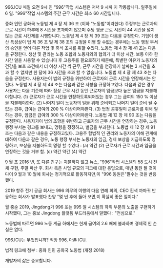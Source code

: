 996.ICU
매일 오전 9시 인 "996"작업 시스템은 저녁 9 시까 지 작동합니다. 일주일에 6 일.
"996"작업 시스템의 주간 근무 시간은 최소 60 시간입니다.

중화 인민 공화국 노동법 제 4 장 제 36 조 (이하 "노동법"이라한다)
주정부는 근로자의 근로 시간이 하루에 8 시간을 초과하지 않으며 주당 평균 근로 시간이 44 시간을 넘지 않는 근로 시간제를 시행합니다.
노동법 제 4 장 제 39 조는 다음을 규정한다.
기업이 생산 특성상이 법 제 36 조 및 제 38 조의 규정을 이행 할 수없는 경우에는 노동 행정 부서의 승인을 얻어 다른 작업 및 휴식 조치를 취할 수있다.
노동법 제 4 장 제 41 조는 다음을 규정한다.
생산 및 관리는 노동 조합과 노동자와의 협의가 더 이상 시간, 보통 이하 한 시간 일을 사용할 수 있습니다 후 고용주를 필요로하기 때문에, 특별한 이유가 노동자의 건강을 보호 조건에서 더 이상 시간 씩 근무, 근무 시간을 연장하기 날짜는 3 시간을 초과 할 수 없지만 한 달에 36 시간을 초과 할 수 없습니다.
노동법 제 4 장 제 43 조는 다음을 규정한다.
사용자는이 법의 규정을 위반하여 근로자의 근로 시간을 연장해서는 안된다. 노동법 제 4 장 제 44 조는 다음과 같은 사항을 규정하고있다.
다음과 같은 경우 사용자는 다음 기준에 따라 정상 근무 시간 동안 근로자의 임금보다 높은 임금을 지불해야합니다.
(1) 근로자가 근로 시간을 연장하도록되어있는 경우 그는 급여의 150 % 이상을 지불해야한다.
(2) 나머지 일이 노동자의 일을 위해 준비되고 나머지 일이 준비 될 수없는 경우, 급여는 급여의 200 % 이상이어야한다.
(3) 법정 공휴일이 근로자를 위해 일하는 경우, 임금은 급여의 300 % 이상이어야한다.
노동법 제 12 장 제 90 조는 다음을 규정한다.
사용자가이 법의 조항을 위반하고 근로자의 근무 시간을 연장하는 경우, 노동 행정 부서는 경고를 보내고, 명령을 정정하고, 벌금을 부과한다.
노동법 제 12 장 제 91 조는 다음과 같은 내용을 규정하고있다.
고용주 합법적 인 권리와 노동자의 이해 관계에 대하여 다음과 같은 경우, 노동 행정 부서는 노동자의 임금, 경제 보상을 지급하도록 명령하고, 보상을 지불하도록 명령 할 수있다 :
(a) 약간
(2) 근로자가 근로 시간과 임금을 연장하는 것을 거부 함.
(c) 약간
약간 (4) 약간

9 월 초 2016 년, 또 다른 친구는 지불하지 않고 뉴스, "996"작업 시스템의 58 도시 전체 구현, 주말 파산 후. 회사 측은 사업 규모의 피크에 대한 응답으로, 매년 동원 될 것이다이 9 월과 10 월에 회사는 정기적으로 활동하지만,이 "996 동원은"필수는 것을 반응했다.

2019 항주 전기 공급 회사는 996 의무의 이행의 다음 연례 회의, CEO 흰색 까마귀 반응하는 회사가 발표했다 찬양 "몇 년 후에 돌아 보면,이 확실히 좋은 일이다."

월 중순 2019, Jingdong가 996 또는 995 일 시스템의 하위 부문의 노출을 구현하기 시작했다, 그는 홍보 Jingdong 플랫폼 부드러움에서 말했다 : "전심으로."

노동법에 따르면 996 노동 계급 하에서는 현재 급여의 2.6 배에 불과하며 경제적 인 손실은 없다.

996.ICU는 무엇입니까? 직장 996, 아픈 ICU.

법적 링크에 첨부 : 중화 인민 공화국 노동법 (개정 2018)

개발자의 삶은 중요합니다.
